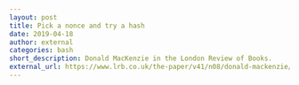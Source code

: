 ```yaml
---
layout: post
title: Pick a nonce and try a hash
date: 2019-04-18
author: external
categories: bash
short_description: Donald MacKenzie in the London Review of Books.
external_url: https://www.lrb.co.uk/the-paper/v41/n08/donald-mackenzie/pick-a-nonce-and-try-a-hash
---
```

